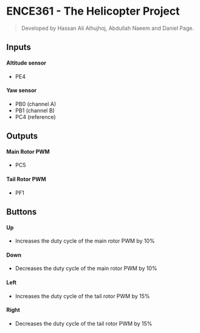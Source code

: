 # ENCE361 - The Helicopter Project 

> Developed by Hassan Ali Alhujhoj, Abdullah Naeem and Daniel Page.

## Inputs

#### Altitude sensor
- PE4

#### Yaw sensor
- PB0 (channel A)
- PB1 (channel B)
- PC4 (reference)

## Outputs

#### Main Rotor PWM
- PC5

#### Tail Rotor PWM
- PF1

## Buttons

#### Up
- Increases the duty cycle of the main rotor PWM by 10%

#### Down
- Decreases the duty cycle of the main rotor PWM by 10%

#### Left
- Increases the duty cycle of the tail rotor PWM by 15%

#### Right
- Decreases the duty cycle of the tail rotor PWM by 15%